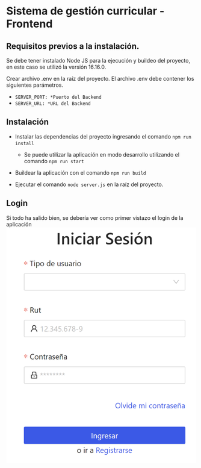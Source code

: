 # Sistema de gestión curricular - Frontend

## Requisitos previos a la instalación.

Se debe tener instalado Node JS para la ejecución y buildeo del proyecto, en este caso se utilizó la versión 16.16.0.

Crear archivo .env en la raíz del proyecto. El archivo .env debe contener los siguientes parámetros.

- `SERVER_PORT: *Puerto del Backend`
- `SERVER_URL: *URL del Backend`

## Instalación

- Instalar las dependencias del proyecto ingresando el comando `npm run install`

  - Se puede utilizar la aplicación en modo desarrollo utilizando el comando `npm run start`

- Buildear la aplicación con el comando `npm run build`

- Ejecutar el comando `node server.js` en la raíz del proyecto.

## Login

Si todo ha salido bien, se debería ver como primer vistazo el login de la aplicación
![Login de la aplicación](./readme/img/Login.png)

